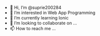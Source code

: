 - 👋 Hi, I’m @suprie200284
- 👀 I’m interested in Web App Programming
- 🌱 I’m currently learning Ionic
- 💞️ I’m looking to collaborate on ...
- 📫 How to reach me ...

<!---
suprie200284/suprie200284 is a ✨ special ✨ repository because its `README.md` (this file) appears on your GitHub profile.
You can click the Preview link to take a look at your changes.
--->
